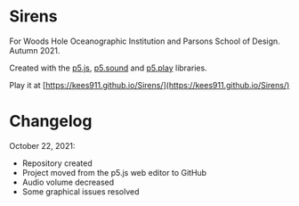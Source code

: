 # Sirens
For Woods Hole Oceanographic Institution and Parsons School of Design. Autumn 2021.

Created with the [p5.js](http://p5js.org/), [p5.sound](https://p5js.org/reference/#/libraries/p5.sound) and [p5.play](http://molleindustria.github.io/p5.play/) libraries.

Play it at [https://kees911.github.io/Sirens/](https://kees911.github.io/Sirens/)

# Changelog
October 22, 2021:
- Repository created
- Project moved from the p5.js web editor to GitHub
- Audio volume decreased
- Some graphical issues resolved
